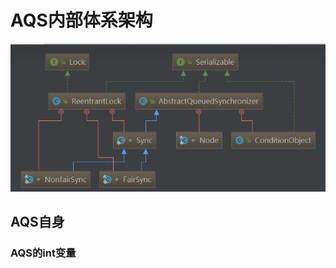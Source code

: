 # AQS内部体系架构

![image-20230808214514665](images/12.AQS内部体系架构.png)

## AQS自身

### AQS的int变量











